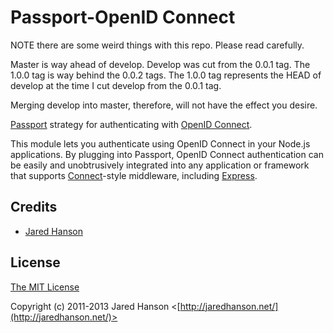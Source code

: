 # Passport-OpenID Connect

NOTE there are some weird things with this repo. Please read carefully.

Master is way ahead of develop. Develop was cut from the 0.0.1 tag.
The 1.0.0 tag is way behind the 0.0.2 tags. The 1.0.0 tag represents the HEAD
of develop at the time I cut develop from the 0.0.1 tag.

Merging develop into master, therefore, will not have the effect you desire.

[Passport](https://github.com/jaredhanson/passport) strategy for authenticating
with [OpenID Connect](http://openid.net/connect/).

This module lets you authenticate using OpenID Connect in your Node.js
applications.  By plugging into Passport, OpenID Connect authentication can be
easily and unobtrusively integrated into any application or framework that
supports [Connect](http://www.senchalabs.org/connect/)-style middleware,
including [Express](http://expressjs.com/).

## Credits

  - [Jared Hanson](http://github.com/jaredhanson)

## License

[The MIT License](http://opensource.org/licenses/MIT)

Copyright (c) 2011-2013 Jared Hanson <[http://jaredhanson.net/](http://jaredhanson.net/)>
